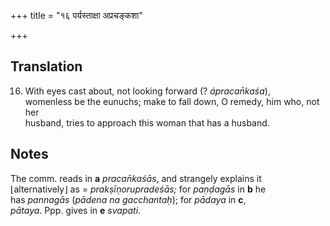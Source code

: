 +++
title = "१६ पर्यस्ताक्षा अप्रचङ्कशा"

+++
## Translation
16. With eyes cast about, not looking forward (? *ápracan̄kaśa*),  
womenless be the eunuchs; make to fall down, O remedy, him who, not her  
husband, tries to approach this woman that has a husband.

## Notes
The comm. reads in **a** *pracan̄kaśās*, and strangely explains it  
⌊alternatively⌋ as = *prakṣīṇorupradeśās;* for *paṇḍagās* in **b** he  
has *pannagās* (*pādena na gacchantaḥ*); for *pādaya* in **c**,  
*pātaya*. Ppp. gives in **e** *svapati*.
